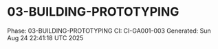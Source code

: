 # 03-BUILDING-PROTOTYPING
Phase: 03-BUILDING-PROTOTYPING
CI: CI-GA001-003
Generated: Sun Aug 24 22:41:18 UTC 2025

